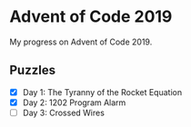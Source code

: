 # Advent of Code 2019

My progress on Advent of Code 2019.

## Puzzles

- [x] Day 1: The Tyranny of the Rocket Equation
- [x] Day 2: 1202 Program Alarm
- [ ] Day 3: Crossed Wires
